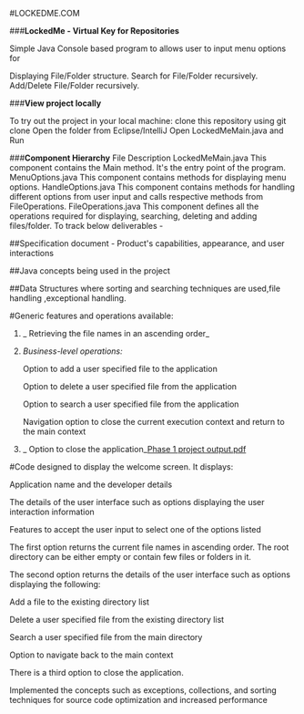 #LOCKEDME.COM

###**LockedMe - Virtual Key for Repositories**

Simple Java Console based program to allows user to input menu options for

Displaying File/Folder structure.
Search for File/Folder recursively.
Add/Delete File/Folder recursively.


###**View project locally**

To try out the project in your local machine:
clone this repository using git clone
Open the folder from Eclipse/IntelliJ
Open LockedMeMain.java and Run


###**Component Hierarchy**
File	Description
LockedMeMain.java	This component contains the Main method. It's the entry point of the program.
MenuOptions.java	This component contains methods for displaying menu options.
HandleOptions.java	This component contains methods for handling different options from user input and calls respective methods from FileOperations.
FileOperations.java	This component defines all the operations required for displaying, searching, deleting and adding files/folder.
To track below deliverables -

##Specification document - Product's capabilities, appearance, and user interactions

##Java concepts being used in the project 

##Data Structures where sorting and searching techniques are used,file handling ,exceptional handling.

#Generic features and operations available: 

  1) _ Retrieving the file names in an ascending order_

  2)  _Business-level operations:_

        Option to add a user specified file to the application

        Option to delete a user specified file from the application

        Option to search a user specified file from the application

        Navigation option to close the current execution context and return to the main context

  3) _ Option to close the application_[Phase 1 project output.pdf](https://github.com/Tanmay8399/LockedMe.com/files/8111204/Phase.1.project.output.pdf)

#Code designed to display the welcome screen. It displays:

Application name and the developer details

The details of the user interface such as options displaying the user interaction information

Features to accept the user input to select one of the options listed

The first option returns the current file names in ascending order. The root directory can be either empty or contain few files or folders in it.

The second option returns the details of the user interface such as options displaying the following:

Add a file to the existing directory list

Delete a user specified file from the existing directory list

Search a user specified file from the main directory

Option to navigate back to the main context

There is a third option to close the application.

Implemented the concepts such as exceptions, collections, and sorting techniques for source code optimization and increased performance

